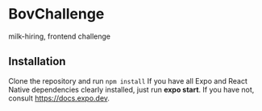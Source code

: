 # BovChallenge
milk-hiring, frontend challenge

## Installation
Clone the repository and run ```npm install```
If you have all Expo and React Native dependencies clearly installed, just run **expo start**.
If you have not, consult https://docs.expo.dev.
